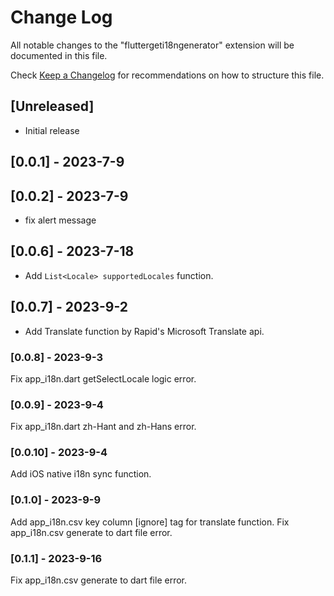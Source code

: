 # Change Log

All notable changes to the "fluttergeti18ngenerator" extension will be documented in this file.

Check [Keep a Changelog](http://keepachangelog.com/) for recommendations on how to structure this file.

## [Unreleased]

- Initial release

## [0.0.1] - 2023-7-9

## [0.0.2] - 2023-7-9
* fix alert message

## [0.0.6] - 2023-7-18
* Add `List<Locale> supportedLocales` function.

## [0.0.7] - 2023-9-2
* Add Translate function by Rapid's Microsoft Translate api.

### [0.0.8] - 2023-9-3

Fix app_i18n.dart getSelectLocale logic error.

### [0.0.9] - 2023-9-4

Fix app_i18n.dart zh-Hant and zh-Hans error.

### [0.0.10] - 2023-9-4

Add iOS native i18n sync function.

### [0.1.0] - 2023-9-9

Add app_i18n.csv key column [ignore] tag for translate function.
Fix app_i18n.csv generate to dart file error.

### [0.1.1] - 2023-9-16
Fix app_i18n.csv generate to dart file error.